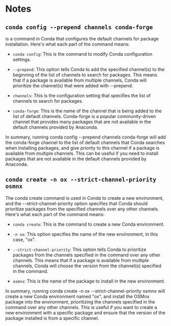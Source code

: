 # Notes

## `conda config --prepend channels conda-forge`

is a command in Conda that configures the default channels for package installation. Here's what each part of the command means:

- `conda config`: This is the command to modify Conda configuration settings.

- `--prepend`: This option tells Conda to add the specified channel(s) to the beginning of the list of channels to search for packages. This means that if a package is available from multiple channels, Conda will prioritize the channel(s) that were added with --prepend.

- `channels`: This is the configuration setting that specifies the list of channels to search for packages.

- `conda-forge`: This is the name of the channel that is being added to the list of default channels. Conda-forge is a popular community-driven channel that provides many packages that are not available in the default channels provided by Anaconda.

In summary, running conda config --prepend channels conda-forge will add the conda-forge channel to the list of default channels that Conda searches when installing packages, and give priority to this channel if a package is available from multiple channels. This can be useful if you need to install packages that are not available in the default channels provided by Anaconda.

## `conda create -n ox --strict-channel-priority osmnx`

The conda create command is used in Conda to create a new environment, and the --strict-channel-priority option specifies that Conda should prioritize packages from the specified channels over any other channels. Here's what each part of the command means:

- `conda create`: This is the command to create a new Conda environment.

- `-n ox`: This option specifies the name of the new environment, in this case, "ox".

- `--strict-channel-priority`: This option tells Conda to prioritize packages from the channels specified in the command over any other channels. This means that if a package is available from multiple channels, Conda will choose the version from the channel(s) specified in the command.

- `osmnx`: This is the name of the package to install in the new environment.

In summary, running conda create -n ox --strict-channel-priority osmnx will create a new Conda environment named "ox", and install the OSMnx package into the environment, prioritizing the channels specified in the command over any other channels. This is useful if you want to create a new environment with a specific package and ensure that the version of the package installed is from a specific channel.
